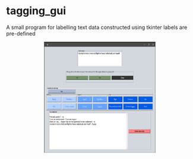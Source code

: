 # tagging_gui
A small program for labelling text data constructed using tkinter
labels are pre-defined


<p align="center">
<img src="https://raw.githubusercontent.com/PeterCaine/tagging_gui/master/img/screenshot.PNG" width="300" height="300">
</p>
